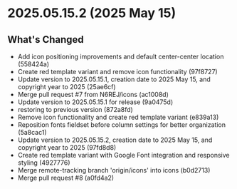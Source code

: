 # 2025.05.15.2 (2025 May 15)

## What's Changed

* Add icon positioning improvements and default center-center location (558424a)
* Create red template variant and remove icon functionality (97f8727)
* Update version to 2025.05.15.1, creation date to 2025 May 15, and copyright year to 2025 (25ae6cf)
* Merge pull request #7 from N6REJ/icons (ac1008d)
* Update version to 2025.05.15.1 for release (9a0475d)
* restoring to previous version (872a8fd)
* Remove icon functionality and create red template variant (e839a13)
* Reposition fonts fieldset before column settings for better organization (5a8cac1)
* Update version to 2025.05.15.2, creation date to 2025 May 15, and copyright year to 2025 (97fd8d8)
* Create red template variant with Google Font integration and responsive styling (4927776)
* Merge remote-tracking branch 'origin/icons' into icons (b0d2713)
* Merge pull request #8 (a0fd4a2)
